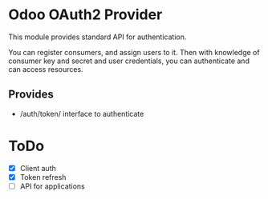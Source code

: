 # Odoo OAuth2 Provider

This module provides standard API for authentication.

You can register consumers, and assign users to it.
Then with knowledge of consumer key and secret and user credentials,
you can authenticate and can access resources.

## Provides

- /auth/token/ interface to authenticate

# ToDo

- [x] Client auth
- [x] Token refresh
- [ ] API for applications
